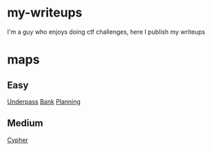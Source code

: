 # my-writeups
I'm a guy who enjoys doing ctf challenges, here I publish my writeups

# maps

## Easy
[Underpass](https://github.com/1x-a1e/my-writeups/blob/main/htb/htb-underpass/UnderPass.md)
[Bank](https://github.com/1x-a1e/my-writeups/blob/main/htb/htb-bank/Bank.md)
[Planning](https://github.com/1x-a1e/my-writeups/blob/main/htb/Planning-HTB/Planning%20Writeup.md)

## Medium
[Cypher](https://github.com/1x-a1e/my-writeups/blob/main/htb/Cypher-HTB/Cypher.md)
